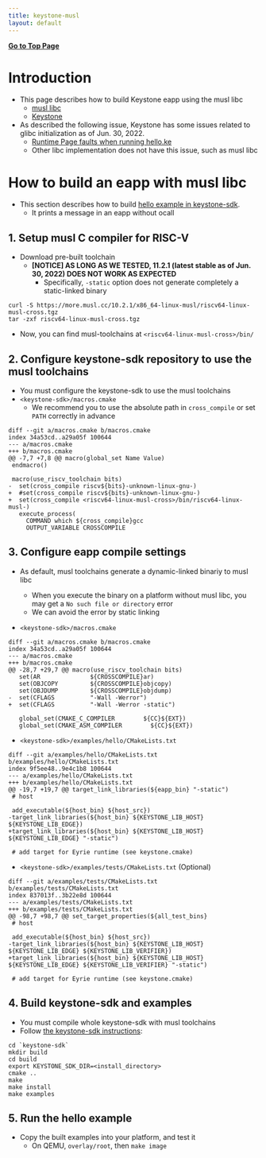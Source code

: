 ```yaml
---
title: keystone-musl
layout: default
---
```


[**Go to Top Page**](https://uyiromo.github.io)

# Introduction
- This page describes how to build Keystone eapp using the musl libc
  - [musl libc](https://musl.libc.org/)
  - [Keystone](https://github.com/keystone-enclave/keystone)
- As described the following issue, Keystone has some issues related to glibc initialization as of Jun. 30, 2022.
  - [Runtime Page faults when running hello.ke](https://github.com/keystone-enclave/keystone/issues/229)
  - Other libc implementation does not have this issue, such as musl libc
  

# How to build an eapp with musl libc
- This section describes how to build [hello example in keystone-sdk](https://github.com/keystone-enclave/keystone-sdk/tree/master/examples/hello).
  - It prints a message in an eapp without ocall

## 1. Setup musl C compiler for RISC-V
- Download pre-built toolchain
    - **[NOTICE] AS LONG AS WE TESTED, 11.2.1 (latest stable as of Jun. 30, 2022) DOES NOT WORK AS EXPECTED**
        - Specifically, `-static` option does not generate completely a static-linked binary
```shell
curl -S https://more.musl.cc/10.2.1/x86_64-linux-musl/riscv64-linux-musl-cross.tgz
tar -zxf riscv64-linux-musl-cross.tgz
```
- Now, you can find musl-toolchains at `<riscv64-linux-musl-cross>/bin/`



## 2. Configure keystone-sdk repository to use the musl toolchains
- You must configure the keystone-sdk to use the musl toolchains
- `<keystone-sdk>/macros.cmake`
    - We recommend you to use the absolute path in `cross_compile` or set `PATH` correctly in advance
```
diff --git a/macros.cmake b/macros.cmake
index 34a53cd..a29a05f 100644
--- a/macros.cmake
+++ b/macros.cmake
@@ -7,7 +7,8 @@ macro(global_set Name Value)
 endmacro()
 
 macro(use_riscv_toolchain bits)
-  set(cross_compile riscv${bits}-unknown-linux-gnu-)
+  #set(cross_compile riscv${bits}-unknown-linux-gnu-)
+  set(cross_compile <riscv64-linux-musl-cross>/bin/riscv64-linux-musl-)
   execute_process(
     COMMAND which ${cross_compile}gcc
     OUTPUT_VARIABLE CROSSCOMPILE
```


## 3. Configure eapp compile settings
- As default, musl toolchains generate a dynamic-linked binariy to musl libc
  - When you execute the binary on a platform without musl libc, you may get a `No such file or directory` error
  - We can avoid the error by static linking

- `<keystone-sdk>/macros.cmake`
```shell
diff --git a/macros.cmake b/macros.cmake
index 34a53cd..a29a05f 100644
--- a/macros.cmake
+++ b/macros.cmake
@@ -28,7 +29,7 @@ macro(use_riscv_toolchain bits)
   set(AR              ${CROSSCOMPILE}ar)
   set(OBJCOPY         ${CROSSCOMPILE}objcopy)
   set(OBJDUMP         ${CROSSCOMPILE}objdump)
-  set(CFLAGS          "-Wall -Werror")
+  set(CFLAGS          "-Wall -Werror -static")
 
   global_set(CMAKE_C_COMPILER        ${CC}${EXT})
   global_set(CMAKE_ASM_COMPILER        ${CC}${EXT})
```

- `<keystone-sdk>/examples/hello/CMakeLists.txt`
```shell
diff --git a/examples/hello/CMakeLists.txt b/examples/hello/CMakeLists.txt
index 9f5ee48..9e4c1b8 100644
--- a/examples/hello/CMakeLists.txt
+++ b/examples/hello/CMakeLists.txt
@@ -19,7 +19,7 @@ target_link_libraries(${eapp_bin} "-static")
 # host
 
 add_executable(${host_bin} ${host_src})
-target_link_libraries(${host_bin} ${KEYSTONE_LIB_HOST} ${KEYSTONE_LIB_EDGE})
+target_link_libraries(${host_bin} ${KEYSTONE_LIB_HOST} ${KEYSTONE_LIB_EDGE} "-static")
 
 # add target for Eyrie runtime (see keystone.cmake)
```

- `<keystone-sdk>/examples/tests/CMakeLists.txt` (Optional)
```shell
diff --git a/examples/tests/CMakeLists.txt b/examples/tests/CMakeLists.txt
index 837013f..3b22e8d 100644
--- a/examples/tests/CMakeLists.txt
+++ b/examples/tests/CMakeLists.txt
@@ -98,7 +98,7 @@ set_target_properties(${all_test_bins}
 # host
 
 add_executable(${host_bin} ${host_src})
-target_link_libraries(${host_bin} ${KEYSTONE_LIB_HOST} ${KEYSTONE_LIB_EDGE} ${KEYSTONE_LIB_VERIFIER})
+target_link_libraries(${host_bin} ${KEYSTONE_LIB_HOST} ${KEYSTONE_LIB_EDGE} ${KEYSTONE_LIB_VERIFIER} "-static")
 
 # add target for Eyrie runtime (see keystone.cmake)
```

<!--
## 4. Some modification for header conflicts
- `riscv64-linux-musl/bits/alltypes.h`
```shell
git diff <path/to/riscv64-linux-musl-cross>/riscv64-linux-musl/include/bits/alltypes.h
index b4a7df6..18a151d 100644
--- a/riscv64-linux-musl/include/bits/alltypes.h
+++ b/riscv64-linux-musl/include/bits/alltypes.h
@@ -2,7 +2,7 @@
 #define _Int64 long
 #define _Reg long
    
-#define __BYTE_ORDER 1234
+//#define __BYTE_ORDER 1234
  #define __LONG_MAX 0x7fffffffffffffffL

  #ifndef __cplusplus
 @@ -224,7 +224,7 @@ struct timeval { time_t tv_sec; suseconds_t tv_usec; };
  #endif
  
  #if defined(__NEED_struct_timespec) && !defined(__DEFINED_struct_timespec)
 -struct timespec { time_t tv_sec; int :8*(sizeof(time_t)-sizeof(long))*(__BYTE_ORDER==4321); long tv_nsec; int :8*(sizeof(time_t)-sizeof(long))*(__BYTE_ORDER!=4321); };
 +struct timespec { time_t tv_sec; int :8*(sizeof(time_t)-sizeof(long))*(1234==4321); long tv_nsec; int :8*(sizeof(time_t)-sizeof(long))*(1234!=4321); };
  #define __DEFINED_struct_timespec
  #endif
```
-->

## 4. Build keystone-sdk and examples
- You must compile whole keystone-sdk with musl toolchains
- Follow [the keystone-sdk instructions](https://github.com/keystone-enclave/keystone-sdk):
```shell
cd `keystone-sdk`
mkdir build
cd build
export KEYSTONE_SDK_DIR=<install_directory>
cmake ..
make
make install
make examples
```


## 5. Run the hello example
- Copy the built examples into your platform, and test it
    - On QEMU, `overlay/root`, then `make image`
